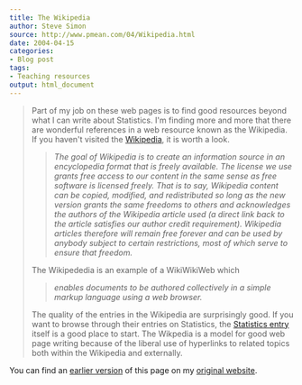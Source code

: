 ```yaml
---
title: The Wikipedia
author: Steve Simon
source: http://www.pmean.com/04/Wikipedia.html
date: 2004-04-15
categories:
- Blog post
tags:
- Teaching resources
output: html_document
---
```

> Part of my job on these web pages is to find good resources beyond
> what I can write about Statistics. I'm finding more and more that
> there are wonderful references in a web resource known as the
> Wikipedia. If you haven't visited the
> [Wikipedia](http://en.wikipedia.org/wiki/Main_Page), it is worth a
> look.
>
> > *The goal of Wikipedia is to create an information source in an
> > encyclopedia format that is freely available. The license we use
> > grants free access to our content in the same sense as free software
> > is licensed freely. That is to say, Wikipedia content can be copied,
> > modified, and redistributed so long as the new version grants the
> > same freedoms to others and acknowledges the authors of the
> > Wikipedia article used (a direct link back to the article satisfies
> > our author credit requirement). Wikipedia articles therefore will
> > remain free forever and can be used by anybody subject to certain
> > restrictions, most of which serve to ensure that freedom.*
>
> The Wikipededia is an example of a WikiWikiWeb which
>
> > *enables documents to be authored collectively in a simple markup
> > language using a web browser.*
>
> The quality of the entries in the Wikipedia are surprisingly good. If
> you want to browse through their entries on Statistics, the
> [Statistics entry](http://en.wikipedia.org/wiki/Statistics) itself is
> a good place to start. The Wikpedia is a model for good web page
> writing because of the liberal use of hyperlinks to related topics
> both within the Wikipedia and externally.

You can find an [earlier version](http://www.pmean.com/04/Wikipedia.html) of this page on my [original website](http://www.pmean.com/original_site.html).
